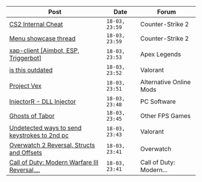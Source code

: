 |Post|Date|Forum|
|----|----|-----|
|[CS2 Internal Cheat](https://www.unknowncheats.me/forum/counter-strike-2-a/614111-cs2-internal-cheat.html)|`18-03, 23:59`|Counter-Strike 2|
|[Menu showcase thread](https://www.unknowncheats.me/forum/counter-strike-2-a/605536-menu-showcase-thread.html)|`18-03, 23:59`|Counter-Strike 2|
|[xap-client \[Aimbot, ESP, Triggerbot\]](https://www.unknowncheats.me/forum/apex-legends/606842-xap-client-aimbot-esp-triggerbot.html)|`18-03, 23:53`|Apex Legends|
|[is this outdated](https://www.unknowncheats.me/forum/valorant/627852-outdated.html)|`18-03, 23:52`|Valorant|
|[Project Vex](https://www.unknowncheats.me/forum/alternative-online-mods/627717-project-vex.html)|`18-03, 23:51`|Alternative Online Mods|
|[InjectorR - DLL Injector](https://www.unknowncheats.me/forum/pc-software/627573-injectorr-dll-injector.html)|`18-03, 23:48`|PC Software|
|[Ghosts of Tabor](https://www.unknowncheats.me/forum/other-fps-games/574607-ghosts-tabor.html)|`18-03, 23:45`|Other FPS Games|
|[Undetected ways to send keystrokes to 2nd pc](https://www.unknowncheats.me/forum/valorant/627854-undetected-send-keystrokes-2nd-pc.html)|`18-03, 23:43`|Valorant|
|[Overwatch 2 Reversal, Structs and Offsets](https://www.unknowncheats.me/forum/overwatch/516727-overwatch-2-reversal-structs-offsets.html)|`18-03, 23:41`|Overwatch|
|[Call of Duty: Modern Warfare III Reversal,...](https://www.unknowncheats.me/forum/call-of-duty-modern-warfare-iii/605287-call-duty-modern-warfare-iii-reversal-structs-offsets.html)|`18-03, 23:41`|Call of Duty: Modern...|
